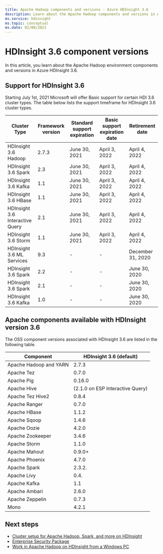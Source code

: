 ```yaml
---
title: Apache Hadoop components and versions - Azure HDInsight 3.6 
description: Learn about the Apache Hadoop components and versions in Azure HDInsight 3.6.
ms.service: hdinsight
ms.topic: conceptual
ms.date: 02/08/2021
---
```


# HDInsight 3.6 component versions

In this article, you learn about the Apache Hadoop environment components and versions in Azure HDInsight 3.6.

## Support for HDInsight 3.6

Starting July 1st, 2021 Microsoft will offer Basic support for certain HDI 3.6 cluster types.
The table below lists the support timeframe for HDInsight 3.6 cluster types.

| Cluster Type                    | Framework version | Standard support expiration       | Basic support expiration date | Retirement date |
|---------------------------------|-------------------|-----------------------------------|------------------------------|-----------------|
| HDInsight 3.6 Hadoop            | 2.7.3             | June 30, 2021                     | April 3, 2022                | April 4, 2022 |
| HDInsight 3.6 Spark             | 2.3               | June 30, 2021                     | April 3, 2022                | April 4, 2022 |
| HDInsight 3.6 Kafka             | 1.1               | June 30, 2021                     | April 3, 2022                | April 4, 2022 |
| HDInsight 3.6 HBase             | 1.1               | June 30, 2021                     | April 3, 2022                | April 4, 2022 |
| HDInsight 3.6 Interactive Query | 2.1               | June 30, 2021                     | April 3, 2022                | April 4, 2022 |
| HDInsight 3.6 Storm             | 1.1               | June 30, 2021                     | April 3, 2022                | April 4, 2022 |
| HDInsight 3.6  ML Services      | 9.3               | -                                 | -                            | December 31, 2020 |
| HDInsight 3.6 Spark             | 2.2               | -                                 | -                            | June 30, 2020 |
| HDInsight 3.6 Spark             | 2.1               | -                                 | -                            | June 30, 2020 |
| HDInsight 3.6 Kafka             | 1.0               | -                                 | -                            | June 30, 2020 |

## Apache components available with HDInsight version 3.6

The OSS component versions associated with HDInsight 3.6 are listed in the following table.

| Component              | HDInsight 3.6 (default)     |
|------------------------|-----------------------------|
| Apache Hadoop and YARN | 2.7.3                       |
| Apache Tez             | 0.7.0                       |
| Apache Pig             | 0.16.0                      |
| Apache Hive            | (2.1.0 on ESP Interactive Query) |
| Apache Tez Hive2       | 0.8.4                       |
| Apache Ranger          | 0.7.0                       |
| Apache HBase           | 1.1.2                       |
| Apache Sqoop           | 1.4.6                       |
| Apache Oozie           | 4.2.0                       |
| Apache Zookeeper       | 3.4.6                       |
| Apache Storm           | 1.1.0                       |
| Apache Mahout          | 0.9.0+                      |
| Apache Phoenix         | 4.7.0                       |
| Apache Spark           | 2.3.2.                      |
| Apache Livy            | 0.4.                        |
| Apache Kafka           | 1.1                         |
| Apache Ambari          | 2.6.0                       |
| Apache Zeppelin        | 0.7.3                       |
| Mono                   | 4.2.1                       |

## Next steps

- [Cluster setup for Apache Hadoop, Spark, and more on HDInsight](hdinsight-hadoop-provision-linux-clusters.md)
- [Enterprise Security Package](./enterprise-security-package.md)
- [Work in Apache Hadoop on HDInsight from a Windows PC](hdinsight-hadoop-windows-tools.md)
